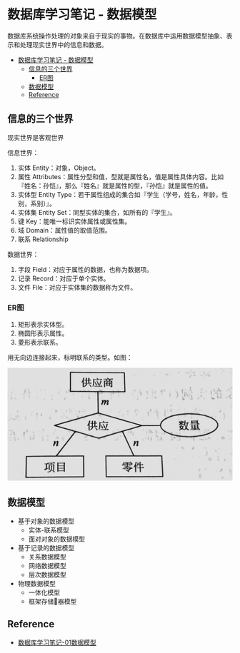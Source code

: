 # 数据库学习笔记 - 数据模型

数据库系统操作处理的对象来自于现实的事物。在数据库中运用数据模型抽象、表示和处理现实世界中的信息和数据。

- [数据库学习笔记 - 数据模型](#%E6%95%B0%E6%8D%AE%E5%BA%93%E5%AD%A6%E4%B9%A0%E7%AC%94%E8%AE%B0---%E6%95%B0%E6%8D%AE%E6%A8%A1%E5%9E%8B)
  - [信息的三个世界](#%E4%BF%A1%E6%81%AF%E7%9A%84%E4%B8%89%E4%B8%AA%E4%B8%96%E7%95%8C)
    - [ER图](#er%E5%9B%BE)
  - [数据模型](#%E6%95%B0%E6%8D%AE%E6%A8%A1%E5%9E%8B)
  - [Reference](#reference)

## 信息的三个世界

现实世界是客观世界

信息世界：

1. 实体 Entity：对象，Object。
2. 属性 Attributes：属性分型和值，型就是属性名，值是属性具体内容。比如『姓名：孙恺』，那么『姓名』就是属性的型，『孙恺』就是属性的值。
3. 实体型 Entity Type：若干属性组成的集合如『学生（学号，姓名，年龄，性别，系别）』。
4. 实体集 Entity Set：同型实体的集合，如所有的『学生』。
5. 键 Key：能唯一标识实体属性或属性集。
6. 域 Domain：属性值的取值范围。
7. 联系 Relationship

数据世界：

1. 字段 Field：对应于属性的数据，也称为数据项。
2. 记录 Record：对应于单个实体。
3. 文件 File：对应于实体集的数据称为文件。

### ER图

1. 矩形表示实体型。
2. 椭圆形表示属性。
3. 菱形表示联系。

用无向边连接起来，标明联系的类型。如图：

![数据库系统结构图](./images/2016-01-03-DB-Learning-02-Data-Model-01.jpg)

## 数据模型

- 基于对象的数据模型
  - 实体-联系模型
  - 面对对象的数据模型
- 基于记录的数据模型
  - 关系数据模型
  - 网络数据模型
  - 层次数据模型
- 物理数据模型
  - 一体化模型
  - 框架存储器模型

## Reference

- [数据库学习笔记-01数据模型](http://blog.talisk.cn/blog/2016/01/05/DB-Learning-02-Data-Model/)
